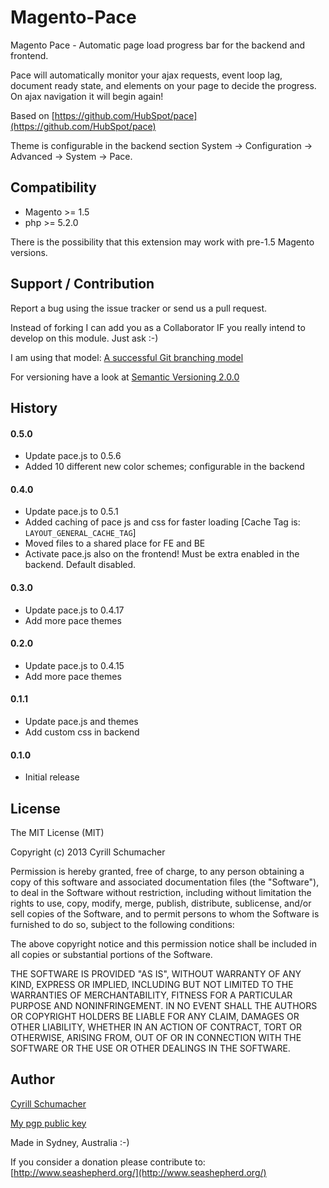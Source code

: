 Magento-Pace
============

Magento Pace - Automatic page load progress bar for the backend and frontend.

Pace will automatically monitor your ajax requests, event loop lag, document ready state, and elements on your
page to decide the progress. On ajax navigation it will begin again!

Based on [https://github.com/HubSpot/pace](https://github.com/HubSpot/pace)

Theme is configurable in the backend section System -> Configuration -> Advanced -> System -> Pace.

Compatibility
-------------

- Magento >= 1.5
- php >= 5.2.0

There is the possibility that this extension may work with pre-1.5 Magento versions.

Support / Contribution
----------------------

Report a bug using the issue tracker or send us a pull request.

Instead of forking I can add you as a Collaborator IF you really intend to develop on this module. Just ask :-)

I am using that model: [A successful Git branching model](http://nvie.com/posts/a-successful-git-branching-model/)

For versioning have a look at [Semantic Versioning 2.0.0](http://semver.org/)

History
-------

#### 0.5.0

- Update pace.js to 0.5.6
- Added 10 different new color schemes; configurable in the backend

#### 0.4.0

- Update pace.js to 0.5.1
- Added caching of pace js and css for faster loading [Cache Tag is: `LAYOUT_GENERAL_CACHE_TAG`]
- Moved files to a shared place for FE and BE
- Activate pace.js also on the frontend! Must be extra enabled in the backend. Default disabled.

#### 0.3.0

- Update pace.js to 0.4.17
- Add more pace themes

#### 0.2.0

- Update pace.js to 0.4.15
- Add more pace themes

#### 0.1.1

- Update pace.js and themes
- Add custom css in backend

#### 0.1.0

- Initial release

License
-------

The MIT License (MIT)

Copyright (c) 2013 Cyrill Schumacher

Permission is hereby granted, free of charge, to any person obtaining a copy of
this software and associated documentation files (the "Software"), to deal in
the Software without restriction, including without limitation the rights to
use, copy, modify, merge, publish, distribute, sublicense, and/or sell copies of
the Software, and to permit persons to whom the Software is furnished to do so,
subject to the following conditions:

The above copyright notice and this permission notice shall be included in all
copies or substantial portions of the Software.

THE SOFTWARE IS PROVIDED "AS IS", WITHOUT WARRANTY OF ANY KIND, EXPRESS OR
IMPLIED, INCLUDING BUT NOT LIMITED TO THE WARRANTIES OF MERCHANTABILITY, FITNESS
FOR A PARTICULAR PURPOSE AND NONINFRINGEMENT. IN NO EVENT SHALL THE AUTHORS OR
COPYRIGHT HOLDERS BE LIABLE FOR ANY CLAIM, DAMAGES OR OTHER LIABILITY, WHETHER
IN AN ACTION OF CONTRACT, TORT OR OTHERWISE, ARISING FROM, OUT OF OR IN
CONNECTION WITH THE SOFTWARE OR THE USE OR OTHER DEALINGS IN THE SOFTWARE.

Author
------

[Cyrill Schumacher](https://github.com/SchumacherFM)

[My pgp public key](http://www.schumacher.fm/cyrill.asc)

Made in Sydney, Australia :-)

If you consider a donation please contribute to: [http://www.seashepherd.org/](http://www.seashepherd.org/)
